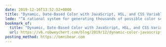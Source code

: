 ```yaml
---
date: 2019-12-16T13:52:52+0000
title: "Dynamic, Date-Based Color with JavaScript, HSL, and CSS Variables | Rob Weychert"
lede: "“A rational system for generating thousands of possible color schemes.”"
bookmark_of:
  title: "Dynamic, Date-Based Color with JavaScript, HSL, and CSS Variables | Rob …"
  url: https://v6.robweychert.com/blog/2019/12/dynamic-color-javascript-hsl/
posting_method: https://omnibear.com
---
```

